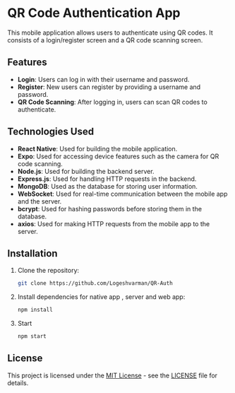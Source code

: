 # QR Code Authentication App

This mobile application allows users to authenticate using QR codes. It consists of a login/register screen and a QR code scanning screen.

## Features

- **Login**: Users can log in with their username and password.
- **Register**: New users can register by providing a username and password.
- **QR Code Scanning**: After logging in, users can scan QR codes to authenticate.

## Technologies Used

- **React Native**: Used for building the mobile application.
- **Expo**: Used for accessing device features such as the camera for QR code scanning.
- **Node.js**: Used for building the backend server.
- **Express.js**: Used for handling HTTP requests in the backend.
- **MongoDB**: Used as the database for storing user information.
- **WebSocket**: Used for real-time communication between the mobile app and the server.
- **bcrypt**: Used for hashing passwords before storing them in the database.
- **axios**: Used for making HTTP requests from the mobile app to the server.

## Installation

1. Clone the repository:

   ```bash
   git clone https://github.com/Logeshvarman/QR-Auth

2. Install dependencies for native app , server and web app:

   ```bash
   npm install

3. Start 
   ```bash
   npm start

## License

This project is licensed under the [MIT License](LICENSE) - see the [LICENSE](LICENSE) file for details.



